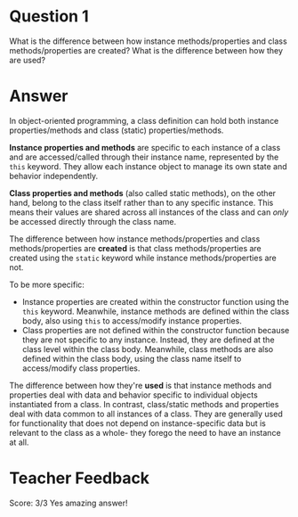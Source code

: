 # Question 1

What is the difference between how instance methods/properties and class methods/properties are created? What is the difference between how they are used?

# Answer
In object-oriented programming, a class definition can hold both instance properties/methods and class (static) properties/methods.

**Instance properties and methods** are specific to each instance of a class and are accessed/called through their instance name, represented by the `this` keyword. They allow each instance object to manage its own state and behavior independently.

**Class properties and methods** (also called static methods), on the other hand, belong to the class itself rather than to any specific instance. This means their values are shared across all instances of the class and can *only* be accessed directly through the class name.

The difference between how instance methods/properties and class methods/properties are **created** is that class methods/properties are created using the `static` keyword while instance methods/properties are not.

To be more specific:

- Instance properties are created within the constructor function using the `this` keyword. Meanwhile, instance methods are defined within the class body, also using `this` to access/modify instance properties.
- Class properties are not defined within the constructor function because they are not specific to any instance. Instead, they are defined at the class level within the class body. Meanwhile, class methods are also defined within the class body, using the class name itself to access/modify class properties.

The difference between how they're **used** is that instance methods and properties deal with data and behavior specific to individual objects instantiated from a class. In contrast, class/static methods and properties deal with data common to all instances of a class. They are generally used for functionality that does not depend on instance-specific data but is relevant to the class as a whole- they forego the need to have an instance at all.

# Teacher Feedback
Score: 3/3
Yes amazing answer!